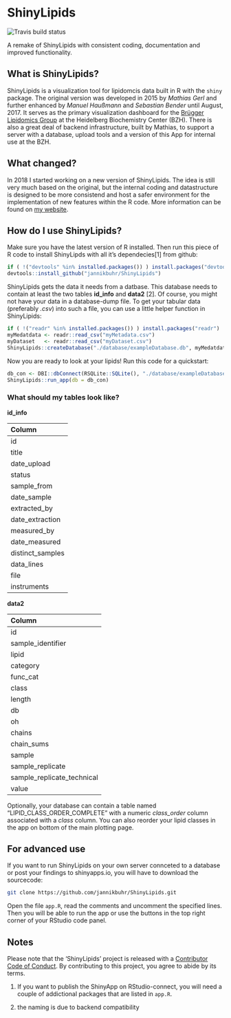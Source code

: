 
<!-- README.md is generated from README.Rmd. Please edit that file -->

# ShinyLipids

<!-- badges: start -->

![Travis build
status](https://travis-ci.com/jannikbuhr/ShinyLipids.svg?token=czApY9arsWuqNrp7yAYj&branch=master)
<!-- badges: end -->

A remake of ShinyLipids with consistent coding, documentation and
improved functionality.

## What is ShinyLipids?

ShinyLipids is a visualization tool for lipidomcis data built in R with
the `shiny` package. The original version was developed in 2015 by
*Mathias Gerl* and further enhanced by *Manuel Haußmann* and *Sebastian
Bender* until August, 2017. It serves as the primary visualization
dashboard for the [Brügger Lipidomics
Group](https://bzh.db-engine.de/default.asp?lfn=2241&fg=4289) at the
Heidelberg Biochemistry Center (BZH). There is also a great deal of
backend infrastructure, built by Mathias, to support a server with a
database, upload tools and a version of this App for internal use at the
BZH.

## What changed?

In 2018 I started working on a new version of ShinyLipids. The idea is
still very much based on the original, but the internal coding and
datastructure is designed to be more consistend and host a safer
environment for the implementation of new features within the R code.
More information can be found on [my
website](https://jmbuhr.de/project/shinylipids/).

## How do I use ShinyLipids?

Make sure you have the latest version of R installed. Then run this
piece of R code to install ShinyLipds with all it’s dependecies\[1\]
from github:

``` r
if ( !("devtools" %in% installed.packages()) ) install.packages("devtools")
devtools::install_github("jannikbuhr/ShinyLipids")
```

ShinyLipids gets the data it needs from a datbase. This database needs
to contain at least the two tables **id\_info** and **data2** \[2\]. Of
course, you might not have your data in a database-dump file. To get
your tabular data (preferably *.csv*) into such a file, you can use a
little helper function in ShinyLipids:

``` r
if ( !("readr" %in% installed.packages()) ) install.packages("readr")
myMedatdata <- readr::read_csv("myMetadata.csv")
myDataset   <- readr::read_csv("myDataset.csv")
ShinyLipids::createDatabase("./database/exampleDatabase.db", myMedatdata, myDataset)
```

Now you are ready to look at your lipids\! Run this code for a
quickstart:

``` r
db_con <- DBI::dbConnect(RSQLite::SQLite(), "./database/exampleDatabase.db")
ShinyLipids::run_app(db = db_con)
```

### What should my tables look like?

**id\_info**

| Column            |
| :---------------- |
| id                |
| title             |
| date\_upload      |
| status            |
| sample\_from      |
| date\_sample      |
| extracted\_by     |
| date\_extraction  |
| measured\_by      |
| date\_measured    |
| distinct\_samples |
| data\_lines       |
| file              |
| instruments       |

**data2**

| Column                       |
| :--------------------------- |
| id                           |
| sample\_identifier           |
| lipid                        |
| category                     |
| func\_cat                    |
| class                        |
| length                       |
| db                           |
| oh                           |
| chains                       |
| chain\_sums                  |
| sample                       |
| sample\_replicate            |
| sample\_replicate\_technical |
| value                        |

Optionally, your database can contain a table named
“LIPID\_CLASS\_ORDER\_COMPLETE” with a numeric *class\_order* column
associated with a *class* column. You can also reorder your lipid
classes in the app on bottom of the main plotting page.

## For advanced use

If you want to run ShinyLipids on your own server connceted to a
database or post your findings to shinyapps.io, you will have to
download the sourcecode:

``` bash
git clone https://github.com/jannikbuhr/ShinyLipids.git
```

Open the file `app.R`, read the comments and uncomment the specified
lines. Then you will be able to run the app or use the buttons in the
top right corner of your RStudio code panel.

## Notes

Please note that the ‘ShinyLipids’ project is released with a
[Contributor Code of Conduct](CODE_OF_CONDUCT.md). By contributing to
this project, you agree to abide by its terms.

1.  If you want to publish the ShinyApp on RStudio-connect, you will
    need a couple of addictional packages that are listed in `app.R`.

2.  the naming is due to backend compatibility
